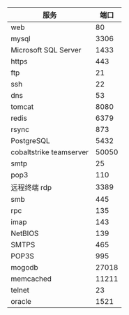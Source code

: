 
|服务| 端口| 
| --- | --- |
|web| 80 | 
|mysql |3306 |
|Microsoft SQL Server |1433|
|https | 443 |
|ftp |21 |
|ssh | 22| 
|dns| 53|
|tomcat| 8080|
|redis| 6379|
|rsync| 873|
|PostgreSQL |5432|
|cobaltstrike teamserver| 50050|
|smtp| 25|
|pop3 |110 |
|远程终端 rdp| 3389|
|smb |445 |
|rpc| 135 |
|imap| 143 |
|NetBIOS| 139|
|SMTPS| 465 |
|POP3S| 995 |
|mogodb| 27018 |
|memcached |11211 |
|telnet |23 |
|oracle |1521|